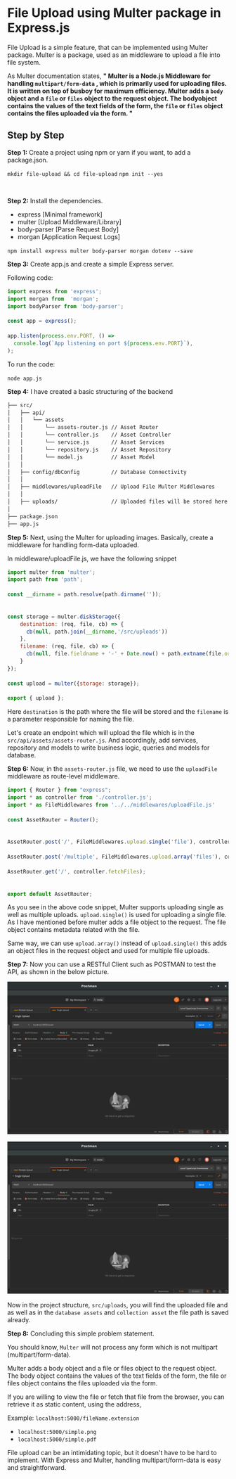 # File Upload using Multer package in Express.js

File Upload is a simple feature, that can be implemented using Multer package. Multer is a package, used as an middleware to upload a file into file system.


As Multer documentation states,
**" Multer is a Node.js Middleware for handling `multipart/form-data` , which is primarily used for uploading files. It is written on top of busboy for maximum efficiency. Multer adds a `body` object and a `file` or `files` object to the request object. The bodyobject contains the values of the text fields of the form, the `file` or `files` object contains the files uploaded via the form. "**


## Step by Step 

**Step 1:** Create a project using npm or yarn if you want, to add a package.json.

`mkdir file-upload && cd file-upload`
`npm init --yes`

<br>

**Step 2:** Install the dependencies.

- express [Minimal framework]
- multer  [Upload Middleware/Library]
- body-parser [Parse Request Body]
- morgan [Application Request Logs]

`npm install express multer body-parser morgan dotenv --save`

**Step 3:** Create app.js and create a simple Express server.

Following code:

```javascript
import express from 'express';
import morgan from  'morgan';
import bodyParser from 'body-parser';

const app = express();

app.listen(process.env.PORT, () =>
  console.log(`App listening on port ${process.env.PORT}`),
);
```

To run the code:

`node app.js`


**Step 4:** I have created a basic structuring of the backend

```bash
├── src/
│   ├── api/
│   │   └── assets
│   │       └── assets-router.js // Asset Router
│   │       └── controller.js    // Asset Controller
│   │       └── service.js       // Asset Services
│   │       └── repository.js    // Asset Repository
│   │       └── model.js         // Asset Model
│   │
│   ├── config/dbConfig          // Database Connectivity
│   │
│   ├── middlewares/uploadFile   // Upload File Multer Middlewares
│   │
│   ├── uploads/                 // Uploaded files will be stored here
│
├── package.json
├── app.js
```


**Step 5:** Next, using the Multer for uploading images. Basically, create a middleware for handling form-data uploaded.

In middleware/uploadFile.js, we have the following snippet

```javascript
import multer from 'multer';
import path from 'path';

const __dirname = path.resolve(path.dirname('')); 


const storage = multer.diskStorage({
    destination: (req, file, cb) => {
      cb(null, path.join(__dirname,'/src/uploads'))
    },
    filename: (req, file, cb) => {
      cb(null, file.fieldname + '-' + Date.now() + path.extname(file.originalname))
    }
});

const upload = multer({storage: storage});

export { upload };

```

Here `destination` is the path where the file will be stored and the `filename` is a parameter responsible for naming the file.

Let's create an endpoint which will upload the file which is in the `src/api/assets/assets-router.js`. And accordingly, add services, repository and models to write business logic, queries and models for database.


**Step 6:** Now, in the `assets-router.js` file, we need to use the `uploadFile` middleware as route-level middleware.

```javascript
import { Router } from "express";
import * as controller from './controller.js';
import * as FileMiddlewares from '../../middlewares/uploadFile.js'

const AssetRouter = Router();


AssetRouter.post('/', FileMiddlewares.upload.single('file'), controller.uploadFile);

AssetRouter.post('/multiple', FileMiddlewares.upload.array('files'), controller.uploadMultipleFile);

AssetRouter.get('/', controller.fetchFiles);


export default AssetRouter;
```

As you see in the above code snippet, Multer supports uploading single as well as multiple uploads.
`upload.single()` is used for uploading a single file. As I have mentioned before multer adds a file object to the request. The file object contains metadata related with the file.

Same way, we can use `upload.array()` instead of `upload.single()` this adds an object files in the request object and used for multiple file uploads.

**Step 7:** Now you can use a RESTful Client such as POSTMAN to test the API, as shown in the below picture.


![Single Upload](./doc-assets//SingleUpload.png)

![Multiple Upload](./doc-assets//SingleUpload.png)


Now in the project structure, `src/uploads`, you will find the uploaded file and as well as in the `database assets` and `collection asset` the file path is saved already.

**Step 8:** Concluding this simple problem statement. 

You should know, `Multer` will not process any form which is not multipart (multipart/form-data).

Multer adds a body object and a file or files object to the request object. The body object contains the values of the text fields of the form, the file or files object contains the files uploaded via the form.

If you are willing to view the file or fetch that file from the browser, you can retrieve it as static content, using the address,

Example: `localhost:5000/fileName.extension`

- `localhost:5000/simple.png`
- `localhost:5000/simple.pdf`


File upload can be an intimidating topic, but it doesn't have to be hard to implement. With Express and Multer, handling multipart/form-data is easy and straightforward. 